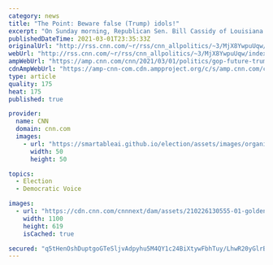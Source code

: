 ```yaml
---
category: news
title: "The Point: Beware false (Trump) idols!"
excerpt: "On Sunday morning, Republican Sen. Bill Cassidy of Louisiana told CNN's Dana Bash something very important about the future of his party.\n    \n"
publishedDateTime: 2021-03-01T23:35:33Z
originalUrl: "http://rss.cnn.com/~r/rss/cnn_allpolitics/~3/MjX8YwpuUqw/index.html"
webUrl: "http://rss.cnn.com/~r/rss/cnn_allpolitics/~3/MjX8YwpuUqw/index.html"
ampWebUrl: "https://amp.cnn.com/cnn/2021/03/01/politics/gop-future-trump-cpac-bill-cassidy/index.html"
cdnAmpWebUrl: "https://amp-cnn-com.cdn.ampproject.org/c/s/amp.cnn.com/cnn/2021/03/01/politics/gop-future-trump-cpac-bill-cassidy/index.html"
type: article
quality: 175
heat: 175
published: true

provider:
  name: CNN
  domain: cnn.com
  images:
    - url: "https://smartableai.github.io/election/assets/images/organizations/cnn.com-50x50.jpg"
      width: 50
      height: 50

topics:
  - Election
  - Democratic Voice

images:
  - url: "https://cdn.cnn.com/cnnnext/dam/assets/210226130555-01-golden-trump-statue-cpac-super-tease.jpg"
    width: 1100
    height: 619
    isCached: true

secured: "q5tHenOshDuptgoGTeSljvAdpyhu5M4QY1c24BiXtywFbhTuy/LhwR20yGlrB5gDmrJZUyAGV4dZoGEF7usEnA6NgL93pEZaE2b2NUfAN5JJwNsLkf7UlwdG87GxkOyKpZIIi90jHNz7hYOs8j9UecW9Z5loIQNlqhq6jfZs8IqgCpjZT+T4dAxj3cG/br66DN5530DIyGrCOA8JF9UAJsVAlzRNJo7x2aCY9Kjl0IxLdxpILBkKxYnxCPObflUuNNQdABA6mdAZKBnTputXpr4BYhaBWu+yJ9GyHghbbfoa0vKcq/5GS+z0f/qceSSvGbRKULDIbCQc5kPYA+fZsknw0uqv5quyMl6mC+C6HiQ=;URxF3NkcW7yXdEroBnCmzQ=="
---
```


